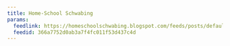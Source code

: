 ```yaml
---
title: Home-School Schwabing
params:
  feedlink: https://homeschoolschwabing.blogspot.com/feeds/posts/default
  feedid: 366a7752d0ab3a7f4fc011f53d437c4d
---
```

